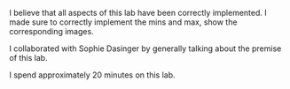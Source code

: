 I believe that all aspects of this lab have been correctly implemented.
I made sure to correctly implement the mins and max, show the
corresponding images.

I collaborated with Sophie Dasinger by generally talking about the
premise of this lab. 

I spend approximately 20 minutes on this lab. 